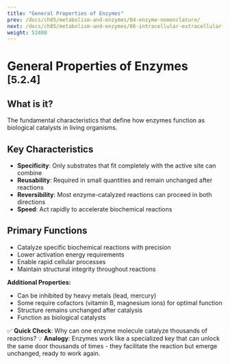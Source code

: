 ```yaml
---
title: "General Properties of Enzymes"
prev: /docs/ch05/metabolism-and-enzymes/04-enzyme-nomenclature/
next: /docs/ch05/metabolism-and-enzymes/06-intracellular-extracellular-enzymes/
weight: 52400
---
```


# General Properties of Enzymes <sub>[5.2.4]</sub>

## What is it?
The fundamental characteristics that define how enzymes function as biological catalysts in living organisms.

## Key Characteristics
- **Specificity**: Only substrates that fit completely with the active site can combine
- **Reusability**: Required in small quantities and remain unchanged after reactions
- **Reversibility**: Most enzyme-catalyzed reactions can proceed in both directions
- **Speed**: Act rapidly to accelerate biochemical reactions

## Primary Functions
- Catalyze specific biochemical reactions with precision
- Lower activation energy requirements
- Enable rapid cellular processes
- Maintain structural integrity throughout reactions

**Additional Properties:**
- Can be inhibited by heavy metals (lead, mercury)
- Some require cofactors (vitamin B, magnesium ions) for optimal function
- Structure remains unchanged after catalysis
- Function as biological catalysts

✅ **Quick Check**: Why can one enzyme molecule catalyze thousands of reactions?
💡 **Analogy**: Enzymes work like a specialized key that can unlock the same door thousands of times - they facilitate the reaction but emerge unchanged, ready to work again.